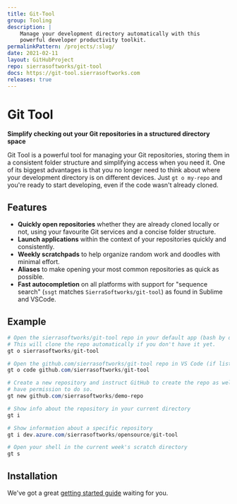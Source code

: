 ```yaml
---
title: Git-Tool
group: Tooling
description: |
    Manage your development directory automatically with this 
    powerful developer productivity toolkit.
permalinkPattern: /projects/:slug/
date: 2021-02-11
layout: GitHubProject
repo: sierrasoftworks/git-tool
docs: https://git-tool.sierrasoftworks.com
releases: true
---
```


# Git Tool
**Simplify checking out your Git repositories in a structured directory space**

Git Tool is a powerful tool for managing your Git repositories, storing them in
a consistent folder structure and simplifying access when you need it. One of
its biggest advantages is that you no longer need to think about where your
development directory is on different devices. Just `gt o my-repo` and you're
ready to start developing, even if the code wasn't already cloned.

## Features

- **Quickly open repositories** whether they are already cloned locally or not, using your favourite Git services and a concise folder structure.
- **Launch applications** within the context of your repositories quickly and consistently.
- **Weekly scratchpads** to help organize random work and doodles with minimal effort.
- **Aliases** to make opening your most common repositories as quick as possible.
- **Fast autocompletion** on all platforms with support for "sequence search" (`ssgt` matches `SierraSoftworks/git-tool`) as found in Sublime and VSCode.

<!-- more -->

## Example

```powershell
# Open the sierrasoftworks/git-tool repo in your default app (bash by default)
# This will clone the repo automatically if you don't have it yet.
gt o sierrasoftworks/git-tool

# Open the github.com/sierrasoftworks/git-tool repo in VS Code (if listed in your config)
gt o code github.com/sierrasoftworks/git-tool

# Create a new repository and instruct GitHub to create the repo as well, if you
# have permission to do so.
gt new github.com/sierrasoftworks/demo-repo

# Show info about the repository in your current directory
gt i

# Show information about a specific repository
gt i dev.azure.com/sierrasoftworks/opensource/git-tool

# Open your shell in the current week's scratch directory
gt s
```

## Installation
We've got a great [getting started guide](https://git-tool.sierrasoftworks.com/guide/) waiting for you.

[release]: https://github.com/SierraSoftworks/git-tool/releases